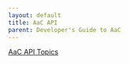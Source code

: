 ```yaml
---
layout: default
title: AaC API
parent: Developer's Guide to AaC
---
```


[AaC API Topics](./index.html)

